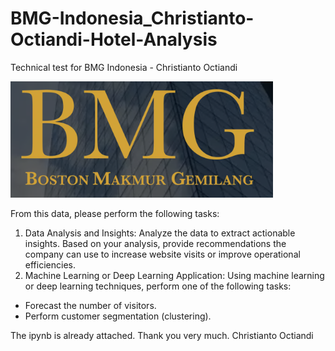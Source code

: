 # BMG-Indonesia_Christianto-Octiandi-Hotel-Analysis
Technical test for BMG Indonesia - Christianto Octiandi

![](https://github.com/ChrisAntococt471/BMG-Indonesia_Christianto-Octiandi-Hotel-Analysis/blob/main/Screenshot%202025-06-15%20162737.png)

From this data, please perform the following tasks:
1. Data Analysis and Insights: Analyze the data to extract actionable insights. Based on your analysis, provide recommendations the company can use to increase website visits or improve operational efficiencies.
2. Machine Learning or Deep Learning Application: Using machine learning or deep learning techniques, perform one of the following tasks:
* Forecast the number of visitors.
* Perform customer segmentation (clustering).

The ipynb is already attached. Thank you very much.
Christianto Octiandi
